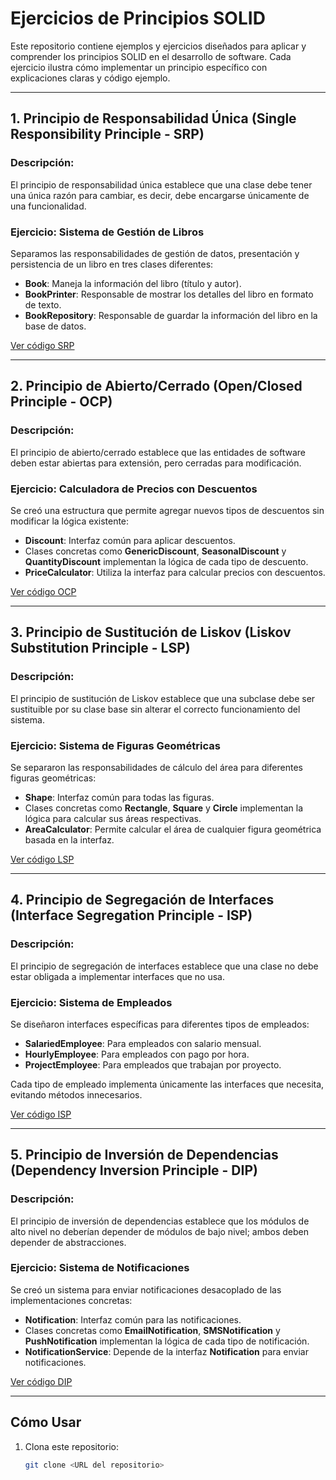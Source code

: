 # Ejercicios de Principios SOLID

Este repositorio contiene ejemplos y ejercicios diseñados para aplicar y comprender los principios SOLID en el desarrollo de software. Cada ejercicio ilustra cómo implementar un principio específico con explicaciones claras y código ejemplo.

---

## 1. Principio de Responsabilidad Única (Single Responsibility Principle - SRP)

### Descripción:
El principio de responsabilidad única establece que una clase debe tener una única razón para cambiar, es decir, debe encargarse únicamente de una funcionalidad.

### Ejercicio: Sistema de Gestión de Libros
Separamos las responsabilidades de gestión de datos, presentación y persistencia de un libro en tres clases diferentes:

- **Book**: Maneja la información del libro (título y autor).
- **BookPrinter**: Responsable de mostrar los detalles del libro en formato de texto.
- **BookRepository**: Responsable de guardar la información del libro en la base de datos.

[Ver código SRP](#)

---

## 2. Principio de Abierto/Cerrado (Open/Closed Principle - OCP)

### Descripción:
El principio de abierto/cerrado establece que las entidades de software deben estar abiertas para extensión, pero cerradas para modificación.

### Ejercicio: Calculadora de Precios con Descuentos
Se creó una estructura que permite agregar nuevos tipos de descuentos sin modificar la lógica existente:

- **Discount**: Interfaz común para aplicar descuentos.
- Clases concretas como **GenericDiscount**, **SeasonalDiscount** y **QuantityDiscount** implementan la lógica de cada tipo de descuento.
- **PriceCalculator**: Utiliza la interfaz para calcular precios con descuentos.

[Ver código OCP](#)

---

## 3. Principio de Sustitución de Liskov (Liskov Substitution Principle - LSP)

### Descripción:
El principio de sustitución de Liskov establece que una subclase debe ser sustituible por su clase base sin alterar el correcto funcionamiento del sistema.

### Ejercicio: Sistema de Figuras Geométricas
Se separaron las responsabilidades de cálculo del área para diferentes figuras geométricas:

- **Shape**: Interfaz común para todas las figuras.
- Clases concretas como **Rectangle**, **Square** y **Circle** implementan la lógica para calcular sus áreas respectivas.
- **AreaCalculator**: Permite calcular el área de cualquier figura geométrica basada en la interfaz.

[Ver código LSP](#)

---

## 4. Principio de Segregación de Interfaces (Interface Segregation Principle - ISP)

### Descripción:
El principio de segregación de interfaces establece que una clase no debe estar obligada a implementar interfaces que no usa.

### Ejercicio: Sistema de Empleados
Se diseñaron interfaces específicas para diferentes tipos de empleados:

- **SalariedEmployee**: Para empleados con salario mensual.
- **HourlyEmployee**: Para empleados con pago por hora.
- **ProjectEmployee**: Para empleados que trabajan por proyecto.

Cada tipo de empleado implementa únicamente las interfaces que necesita, evitando métodos innecesarios.

[Ver código ISP](#)

---

## 5. Principio de Inversión de Dependencias (Dependency Inversion Principle - DIP)

### Descripción:
El principio de inversión de dependencias establece que los módulos de alto nivel no deberían depender de módulos de bajo nivel; ambos deben depender de abstracciones.

### Ejercicio: Sistema de Notificaciones
Se creó un sistema para enviar notificaciones desacoplado de las implementaciones concretas:

- **Notification**: Interfaz común para las notificaciones.
- Clases concretas como **EmailNotification**, **SMSNotification** y **PushNotification** implementan la lógica de cada tipo de notificación.
- **NotificationService**: Depende de la interfaz **Notification** para enviar notificaciones.

[Ver código DIP](#)

---

## Cómo Usar

1. Clona este repositorio:
   ```bash
   git clone <URL del repositorio>
